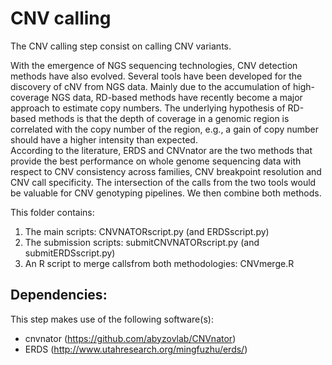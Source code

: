 # CNV calling

The CNV calling step consist on calling CNV variants.

With the emergence of NGS sequencing technologies, CNV detection methods have also evolved. 
Several tools have been developed for the discovery of cNV from NGS data. 
Mainly due to the accumulation of high-coverage NGS data, RD-based methods have recently become a major approach to estimate copy numbers. 
The underlying hypothesis of RD-based methods is that the depth of coverage in a genomic region is correlated with the copy number of the region, e.g., a gain of copy number should have a higher intensity than expected.  
According to the literature, ERDS and CNVnator are the two methods that provide the best performance on whole genome
sequencing data with respect to CNV consistency across families, CNV breakpoint resolution and CNV call specificity. The intersection of the calls from the two tools would be valuable for CNV genotyping pipelines.
We then combine both methods.

This folder contains:
  1. The main scripts:  	CNVNATORscript.py (and ERDSscript.py)
  2. The submission scripts:  	submitCNVNATORscript.py (and submitERDSscript.py)
  3. An R script to merge callsfrom both methodologies: CNVmerge.R
  

## Dependencies:
This step makes use of the following software(s):
   * cnvnator (https://github.com/abyzovlab/CNVnator)
   * ERDS (http://www.utahresearch.org/mingfuzhu/erds/)

   

